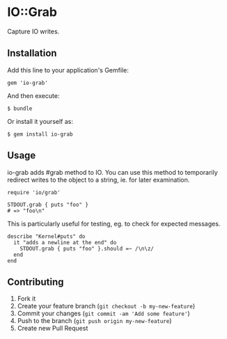 # IO::Grab

Capture IO writes.

## Installation

Add this line to your application's Gemfile:

    gem 'io-grab'

And then execute:

    $ bundle

Or install it yourself as:

    $ gem install io-grab

## Usage

io-grab adds #grab method to IO.
You can use this method to temporarily redirect writes to the object to a string, ie. for later examination.

    require 'io/grab'

    STDOUT.grab { puts "foo" }
    # => "foo\n"

This is particularly useful for testing, eg. to check for expected messages.

    describe "Kernel#puts" do
      it "adds a newline at the end" do
        STDOUT.grab { puts "foo" }.should =~ /\n\z/
      end
    end

## Contributing

1. Fork it
2. Create your feature branch (`git checkout -b my-new-feature`)
3. Commit your changes (`git commit -am 'Add some feature'`)
4. Push to the branch (`git push origin my-new-feature`)
5. Create new Pull Request
